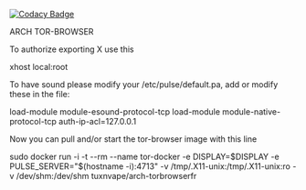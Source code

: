 
[![Codacy Badge](https://api.codacy.com/project/badge/Grade/0ab5c8ba710a4a48ab70ae9c0e8bd026)](https://app.codacy.com/gh/Elrondo46/arch-torbrowserfr?utm_source=github.com&utm_medium=referral&utm_content=Elrondo46/arch-torbrowserfr&utm_campaign=Badge_Grade_Settings)

ARCH TOR-BROWSER

To authorize exporting X use this

xhost local:root

To have sound please modify your /etc/pulse/default.pa, add or modify these in the file:

load-module module-esound-protocol-tcp load-module module-native-protocol-tcp auth-ip-acl=127.0.0.1

Now you can pull and/or start the tor-browser image with this line

sudo docker run -i -t --rm --name tor-docker
-e DISPLAY=$DISPLAY -e PULSE_SERVER="$(hostname -i):4713"
-v /tmp/.X11-unix:/tmp/.X11-unix:ro
-v /dev/shm:/dev/shm tuxnvape/arch-torbrowserfr

